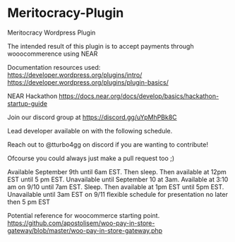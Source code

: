# Meritocracy-Plugin
Meritocracy Wordpress Plugin

The intended result of this plugin is to accept payments through wooocommerence using NEAR

Documentation resources used: 
https://developer.wordpress.org/plugins/intro/
https://developer.wordpress.org/plugins/plugin-basics/

NEAR Hackathon 
https://docs.near.org/docs/develop/basics/hackathon-startup-guide

Join our discord group at https://discord.gg/uYpMhPBk8C

Lead developer available on with the following schedule. 

Reach out to @tturbo4gg on discord if you are wanting to contribute!
 
Ofcourse you could always just make a pull request too ;) 

Available September 9th until 6am EST.  Then sleep. Then available at 12pm EST until 5 pm EST. Unavailable until September 10 at 3am. Available at 3:10 am on 9/10 until 7am EST. Sleep. Then available at 1pm EST until 5pm EST. Unavailable until 3am EST on 9/11 flexible schedule for presentation no later then 5 pm EST


Potential reference for woocommerce starting point.
 https://github.com/apostolisem/woo-pay-in-store-gateway/blob/master/woo-pay-in-store-gateway.php
